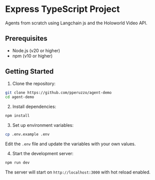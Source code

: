 # Express TypeScript Project

Agents from scratch using Langchain js and the Holoworld Video API.

## Prerequisites

- Node.js (v20 or higher)
- npm (v10 or higher)

## Getting Started

1. Clone the repository:
```bash
git clone https://github.com/pperuzzo/agent-demo
cd agent-demo
```

2. Install dependencies:
```bash
npm install
```

3. Set up environment variables:
```bash
cp .env.example .env
```

Edit the `.env` file and update the variables with your own values.

4. Start the development server:
```bash
npm run dev
```

The server will start on `http://localhost:3000` with hot reload enabled.